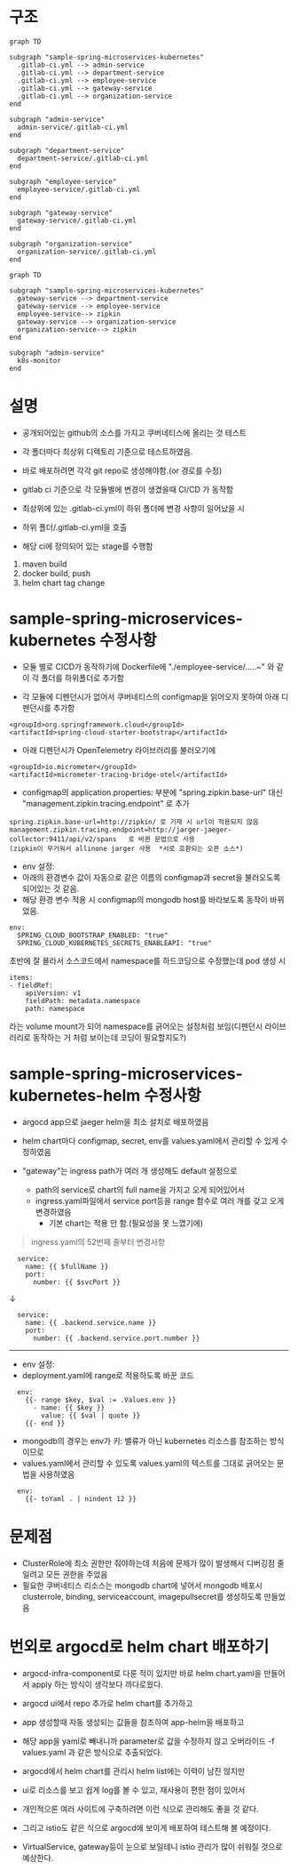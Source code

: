 # 구조
```mermaid
graph TD

subgraph "sample-spring-microservices-kubernetes"
  .gitlab-ci.yml --> admin-service
  .gitlab-ci.yml --> department-service
  .gitlab-ci.yml --> employee-service
  .gitlab-ci.yml --> gateway-service
  .gitlab-ci.yml --> organization-service
end

subgraph "admin-service"
  admin-service/.gitlab-ci.yml
end

subgraph "department-service"
  department-service/.gitlab-ci.yml
end

subgraph "employee-service"
  employee-service/.gitlab-ci.yml
end

subgraph "gateway-service"
  gateway-service/.gitlab-ci.yml
end

subgraph "organization-service"
  organization-service/.gitlab-ci.yml
end
```
```mermaid
graph TD

subgraph "sample-spring-microservices-kubernetes"
  gateway-service --> department-service
  gateway-service --> employee-service
  employee-service--> zipkin
  gateway-service --> organization-service
  organization-service--> zipkin
end

subgraph "admin-service"
  k8s-monitor
end
```

# 설명
- 공개되어있는 github의 소스를 가지고 쿠버네티스에 올리는 것 테스트
- 각 폴더마다 최상위 디렉토리 기준으로 테스트하였음.
- 바로 배포하려면 각각 git repo로 생성해야함.(or 경로를 수정)

- gitlab ci 기준으로 각 모듈별에 변경이 생겼을때 CI/CD 가 동작함

- 최상위에 있는 .gitlab-ci.yml이 하위 폴더에 변경 사항이 일어났을 시
- 하위 폴더/.gitlab-ci.yml을 호출
- 해당 ci에 정의되어 있는 stage를 수행함
1. maven build
2. docker build, push
3. helm chart tag change

# sample-spring-microservices-kubernetes 수정사항
- 모듈 별로 CICD가 동작하기에 Dockerfile에  "./employee-service/.....~" 와 같이 각 폴더를 하위폴더로 추가함

* 각 모듈에 디펜던시가 없어서 쿠버네티스의 configmap을 읽어오지 못하여 아래 디펜던시를 추가함
```
<groupId>org.springframework.cloud</groupId>
<artifactId>spring-cloud-starter-bootstrap</artifactId>
```


* 아래 디펜던시가 OpenTelemetry 라이브러리를 불러오기에
```
<groupId>io.micrometer</groupId>
<artifactId>micrometer-tracing-bridge-otel</artifactId>
```

* configmap의 application.properties: 부분에 "spring.zipkin.base-url" 대신  "management.zipkin.tracing.endpoint" 로 추가
```
spring.zipkin.base-url=http://zipkin/ 로 기재 시 url이 적용되지 않음
management.zipkin.tracing.endpoint=http://jarger-jaeger-collector:9411/api/v2/spans   로 바뀐 문법으로 사용
(zipkin이 무거워서 allinone jarger 사용  *서로 호환되는 오픈 소스*)
```

- env 설정:
- 아래의 환경변수 값이 자동으로 같은 이름의 configmap과 secret을 불러오도록 되어있는 것 같음.
- 해당 환경 변수 적용 시 configmap의 mongodb host를 바라보도록 동작이 바뀌었음.
```
env:
  SPRING_CLOUD_BOOTSTRAP_ENABLED: "true"
  SPRING_CLOUD_KUBERNETES_SECRETS_ENABLEAPI: "true"
```


초반에 잘 몰라서 소스코드에서 namespace를 하드코딩으로 수정했는데 pod 생성 시
```
items:
- fieldRef:
    apiVersion: v1
    fieldPath: metadata.namespace
    path: namespace
```
라는 volume mount가 되어 namespace를 긁어오는 설정처럼 보임(디펜던시 라이브러리로 동작하는 거 처럼 보이는데 코딩이 필요할지도?)

 

# sample-spring-microservices-kubernetes-helm 수정사항
- argocd app으로 jaeger helm을 최소 설치로 배포하였음
- helm chart마다 configmap, secret, env를 values.yaml에서 관리할 수 있게 수정하였음

- "gateway"는 ingress path가 여러 개 생성해도 default 설정으로
  - path의 service로 chart의 full name을 가지고 오게 되어있어서
  - ingress.yaml파일에서 service port등을 range 함수로 여러 개를 갖고 오게 변경하였음
    - 기본 chart는 적용 안 함.(필요성을 못 느꼈기에)
> ingress.yaml의 52번째 줄부터 변경사항
```
  service:
    name: {{ $fullName }}
    port:
      number: {{ $svcPort }}
```
↓
```
  service:
    name: {{ .backend.service.name }}
    port:
      number: {{ .backend.service.port.number }}
```      

---
- env 설정:
- deployment.yaml에 range로 적용하도록 바꾼 코드
```
  env:          
    {{- range $key, $val := .Values.env }}
      - name: {{ $key }}
        value: {{ $val | quote }}
    {{- end }}
```

- mongodb의 경우는 env가 키: 밸류가 아닌 kubernetes 리소스를 참조하는 방식이므로
- values.yaml에서 관리할 수 있도록 values.yaml의 텍스트를 그대로 긁어오는 문법을 사용하였음
```
  env:
    {{- toYaml . | nindent 12 }}
```

# 문제점
- ClusterRole에 최소 권한만 줘야하는데 처음에 문제가 많이 발생해서 디버깅점 줄일려고 모든 권한을 주었음
- 필요한 쿠버네티스 리소스는 mongodb chart에 넣어서 mongodb 배포시 clusterrole, binding, serviceaccount, imagepullsecret를 생성하도록 만들었음


# 번외로 argocd로 helm chart 배포하기
- argocd-infra-component로 다룬 적이 있지만 바로 helm chart.yaml을 만들어서 apply 하는 방식이 생각보다 까다로웠다.
- argocd ui에서 repo 추가로 helm chart를 추가하고
- app 생성할때 자동 생성되는 값들을 참조하여 app-helm을 배포하고
- 해당 app을 yaml로 빼내니까 parameter로 값을 수정하지 않고 오버라이드 -f values.yaml 과 같은 방식으로 추출되었다.

- argocd에서 helm chart를 관리시 helm list에는 이력이 남진 않지만
- ui로 리소스를 보고 쉽게 log를 볼 수 있고, 재사용이 편한 점이 있어서 
- 개인적으론 여러 사이트에 구축하려면 이런 식으로 관리해도 좋을 것 같다.

- 그리고 istio도 같은 식으로 argocd에 보이게 배포하여 테스트해 볼 예정이다.
- VirtualService, gateway등이 눈으로 보일테니 istio 관리가 많이 쉬워질 것으로 예상한다.
